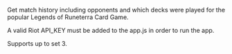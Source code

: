 Get match history including opponents and which decks were played for the popular Legends of Runeterra Card Game.

A valid Riot API_KEY must be added to the app.js in order to run the app.

Supports up to set 3.